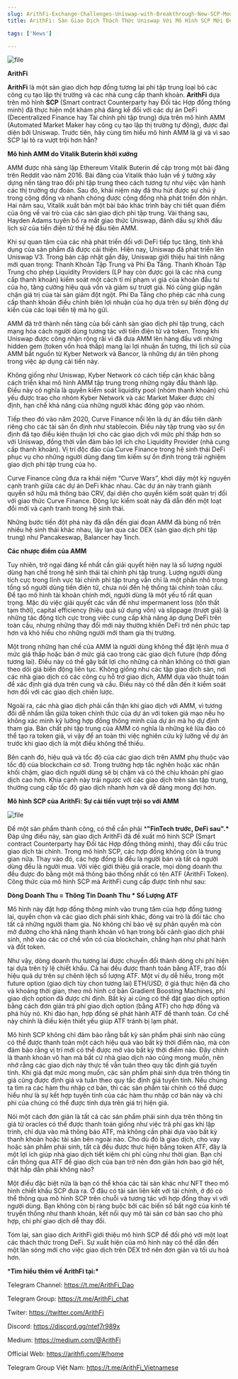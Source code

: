 ```yaml
---
slug: ArithFi-Exchange-Challenges-Uniswap-with-Breakthrough-New-SCP-Model
title: ArithFi: Sàn Giao Dịch Thách Thức Uniswap Với Mô Hình SCP Mới Đột Phá?![image](https://github.com/ArithFi/arithfi.github.io/assets/148741255/918ad10b-27e0-42d0-8079-b689f0eba87b)

tags: ['News']

---
```


![file]([https://nftstorage.link/ipfs/bafybeigzbnxvtdgkfqmb6hmbob2256ruojtimpqu6jrbqkjscx3oiqyttq](https://nftstorage.link/ipfs/bafybeihy3y764bdartirzpr2etxdpyhkezfinsswz6jbasuuck3hren72q))


**ArithFi**

**ArithFi** là một sàn giao dịch hợp đồng tương lai phi tập trung loại bỏ các công cụ tạo lập thị trường và các nhà cung cấp thanh khoản. **ArithFi** dựa trên mô hình **SCP** (Smart contract Counterparty hay Đối tác Hợp đồng thông minh) đã thực hiện một khám phá đáng kể đối với các dự án DeFi (Decentralized Finance hay Tài chính phi tập trung) dựa trên mô hình AMM (Automated Market Maker hay công cụ tạo lập thị trường tự động), được đại diện bởi Uniswap. Trước tiên, hãy cùng tìm hiểu mô hình AMM là gì và vì sao SCP lại tỏ ra vượt trội hơn hẳn?

 

**Mô hình AMM do Vitalik Buterin khởi xướng**

 

AMM được nhà sáng lập Ethereum Vitalik Buterin đề cập trong một bài đăng trên Reddit vào năm 2016. Bài đăng của Vitalik thảo luận về ý tưởng xây dựng nền tảng trao đổi phi tập trung theo cách tương tự như việc vận hành các thị trường dự đoán. Sau đó, khái niệm này đã thu hút được sự chú ý trong cộng đồng và nhanh chóng được cộng đồng nhà phát triển đón nhận. Hai năm sau, Vitalik xuất bản một bài báo khác trình bày chi tiết quan điểm của ông về vai trò của các sàn giao dịch phi tập trung. Vài tháng sau, Hayden Adams tuyên bố ra mắt giao thức Uniswap, đánh dấu sự khởi đầu lịch sử của tiền điện tử thế hệ đầu tiên AMM.

 

Khi sự quan tâm của các nhà phát triển đối với DeFi tiếp tục tăng, tính khả dụng của sản phẩm đã được cải thiện. Hiện nay, Uniswap đã phát triển lên Uniswap V3. Trong bản cập nhật gần đây, Uniswap giới thiệu hai tính năng mới quan trọng: Thanh Khoản Tập Trung và Phí Đa Tầng. Thanh Khoản Tập Trung cho phép Liquidity Providers (LP hay còn được gọi là các nhà cung cấp thanh khoản) kiểm soát một cách tỉ mỉ phạm vi giá của khoản đầu tư của họ, tăng cường hiệu quả vốn và giảm sự trượt giá. Nó cũng giúp ngăn chặn giá trị của tài sản giảm đột ngột. Phí Đa Tầng cho phép các nhà cung cấp thanh khoản điều chỉnh biên lợi nhuận của họ dựa trên sự biến động dự kiến của các loại tiền tệ mà họ gửi.

 

AMM đã trở thành nền tảng của bối cảnh sàn giao dịch phi tập trung, cách mạng hóa cách người dùng tương tác với tiền điện tử và token. Trong khi Uniswap được công nhận rộng rãi vì đã đưa AMM lên hàng đầu với những hidden gem (token vốn hoá thấp) mang lại lợi nhuận ấn tượng, thì lịch sử của AMM bắt nguồn từ Kyber Network và Bancor, là những dự án tiên phong trong việc áp dụng cải tiến này. 

 

Không giống như Uniswap, Kyber Network có cách tiếp cận khác bằng cách triển khai mô hình AMM tập trung trong những ngày đầu thành lập. Điều này có nghĩa là quyền kiểm soát liquidity pool (nhóm thanh khoản) chủ yếu được trao cho nhóm Kyber Network và các Market Maker được chỉ định, hạn chế khả năng của những người khác đóng góp vào nhóm.

 

Tiếp theo đó vào năm 2020, Curve Finance nổi lên là dự án đầu tiên dành riêng cho các tài sản ổn định như stablecoin. Điều này tập trung vào sự ổn định đã tạo điều kiện thuận lợi cho các giao dịch với mức phí thấp hơn so với Uniswap, đồng thời vẫn đảm bảo lợi ích cho Liquidity Provider (nhà cung cấp thanh khoản). Vị trí độc đáo của Curve Finance trong hệ sinh thái DeFi phục vụ cho những người dùng đang tìm kiếm sự ổn định trong trải nghiệm giao dịch phi tập trung của họ.

 

Curve Finance cũng đưa ra khái niệm “Curve Wars”, khơi dậy một kỷ nguyên cạnh tranh giữa các dự án DeFi khác nhau. Các dự án này tranh giành quyền sở hữu mã thông báo CRV, đại diện cho quyền kiểm soát quản trị đối với giao thức Curve Finance. Động lực kiểm soát này đã dẫn đến một loạt đổi mới và cạnh tranh trong hệ sinh thái.

 

Những bước tiến đột phá này đã dẫn đến giai đoạn AMM đã bùng nổ trên nhiều hệ sinh thái khác nhau, lây lan qua các DEX (sàn giao dịch phi tập trung) như Pancakeswap, Balancer hay 1inch.

 

**Các nhược điểm của AMM** 

 

Tuy nhiên, trở ngại đáng kể nhất cần giải quyết hiện nay là số lượng người dùng hạn chế trong hệ sinh thái tài chính phi tập trung. Lượng người dùng tích cực trong lĩnh vực tài chính phi tập trung vẫn chỉ là một phần nhỏ trong tổng số người dùng tiền điện tử, chưa nói đến hệ thống tài chính toàn cầu. Để tạo mô hình tài khoản chính mới, người dùng là một yếu tố rất quan trọng. Mặc dù việc giải quyết các vấn đề như impermanent loss (tổn thất tạm thời), capital efficiency (hiệu quả sử dụng vốn) và slippage (trượt giá) là những tác động tích cực trong việc cung cấp khả năng áp dụng DeFi trên toàn cầu, nhưng những thay đổi mới này thường khiến DeFi trở nên phức tạp hơn và khó hiểu cho những người mới tham gia thị trường.

 

Một trong những hạn chế của AMM là người dùng không thể đặt lệnh mua ở mức giá thấp hoặc bán ở mức giá cao trong các giao dịch future (hợp đồng tương lai). Điều này có thể gây bất lợi cho những cá nhân không có thời gian theo dõi giá biến động liên tục. Không giống như các tập giao dịch sàn, nơi các nhà giao dịch có các công cụ hỗ trợ giao dịch, AMM dựa vào thuật toán để xác định giá dựa trên cung và cầu. Điều này có thể dẫn đến ít kiểm soát hơn đối với các giao dịch chiến lược.

 

Ngoài ra, các nhà giao dịch phải cẩn thận khi giao dịch với AMM, vì tương đối dễ nhầm lẫn giữa token chính thức của dự án với token giả mạo nếu họ không xác minh kỹ lưỡng hợp đồng thông minh của dự án mà họ dự định tham gia. Bản chất phi tập trung của AMM có nghĩa là những kẻ lừa đảo có thể tạo ra token giả, vì vậy để an toàn thì việc nghiên cứu kỹ lưỡng về dự án trước khi giao dịch là một điều không thể thiếu.

 

Bên cạnh đó, hiệu quả và tốc độ của các giao dịch trên AMM phụ thuộc vào tốc độ của blockchain cơ sở. Trong trường hợp tắc nghẽn hoặc xác nhận khối chậm, giao dịch người dùng sẽ bị chậm và có thẻ chịu khoản phí giao dịch cao hơn. Khía cạnh này trái ngược với các giao dịch trên sàn tập trung, thường cung cấp tốc độ giao dịch nhanh hơn và dễ dàng mong đợi hơn.

 

**Mô hình SCP của ArithFi: Sự cải tiến vượt trội so với AMM**

![file]([https://nftstorage.link/ipfs/bafybeigzbnxvtdgkfqmb6hmbob2256ruojtimpqu6jrbqkjscx3oiqyttq]([https://nftstorage.link/ipfs/bafybeihy3y764bdartirzpr2etxdpyhkezfinsswz6jbasuuck3hren72q)](https://nftstorage.link/ipfs/bafkreicujioedapxzxyr57gydf7yfmqfcz4srsezmniv6caldihn2jq2ue))

 

Để một sản phẩm thành công, có thể cần phải ***"FinTech trước, DeFi sau".\*** Đáp ứng điều này, sàn giao dịch ArithFi đã đề xuất mô hình SCP (Smart contract Counterparty hay Đối tác Hợp đồng thông minh), thay đổi cấu trúc giao dịch tài chính. Trong mô hình SCP, các hợp đồng không còn là trung gian nữa. Thay vào đó, các hợp đồng là đều là người bán và tất cả người dùng đều là người mua. Với việc giới thiệu giá oracle, mọi dòng doanh thu đều được đo bằng một mã thông báo thống nhất có tên ATF (ArithFi Token). Công thức của mô hình SCP mà ArithFi cung cấp được tính như sau:

 

**Dòng Doanh Thu = Thông Tin Doanh Thu \* Số Lượng ATF**

 

Mô hình này đặt hợp đồng thông minh vào trung tâm của hợp đồng tương lai, quyền chọn và các giao dịch phái sinh khác, đóng vai trò là đối tác cho tất cả những người tham gia. Nó không chỉ bảo vệ sự phân quyền mà còn mở đường cho khả năng thanh khoản vô hạn trong bối cảnh giao dịch phái sinh, nhờ vào các cơ chế vốn có của blockchain, chẳng hạn như phát hành và đốt token.

 

Như vậy, dòng doanh thu tương lai được chuyển đổi thành dòng chi phí hiện tại dựa trên tỷ lệ chiết khấu. Cả hai đều được thanh toán bằng ATF, trao đổi hiệu quả dự trên sự chênh lệch số lượng ATF. Một ví dụ dễ hiểu, trong một future option (giao dịch tùy chọn tương lai) ETH/USD, ở giá thực hiện đã cho và khoảng thời gian, theo mô hình cơ bản Gradient Boosting Machines, phí giao dịch option đã được chỉ định. Bất kỳ ai cũng có thể đặt giao dịch option bằng cách đơn giản trả phí giao dịch option (bằng ATF) cho hợp đồng và phá hủy nó. Khi đáo hạn, hợp đồng sẽ phát hành ATF để thanh toán. Cơ chế này chính là điều kiện thiết yếu giúp ATF tránh bị lạm phát.

 

Mô hình SCP không chỉ đảm bảo rằng bất kỳ sản phẩm phái sinh nào cũng có thể được thanh toán một cách hiệu quả vào bất kỳ thời điểm nào, mà còn đảm bảo rằng vị trí mới có thể được mở vào bất kỳ thời điểm nào. Đây chính là thanh khoản vô hạn mà bất cứ nhà giao dịch nào cũng mong muốn, nên nhớ rằng các giao dịch này thực tế vẫn tuân theo quy tắc định giá tuyến tính. Khi giá đạt mức mong muốn, các sản phẩm phái sinh dựa trên thông tin giá cũng được định giá và tuân theo quy tắc định giá tuyến tính. Nếu chúng ta tìm ra các hàm thu nhập cơ bản, thì các sản phẩm tài chính có thể được hiểu như là sự kết hợp tuyến tính của các hàm thu nhập cơ bản này và chi phí của chúng có thể được tính dựa trên giá trị hiện giá.

 

Nói một cách đơn giản là tất cả các sản phẩm phái sinh dựa trên thông tin giá từ oracles có thể được thanh toán giống như việc trả phí gas khi lập trình, chỉ dựa vào mã thông báo ATF, mà không cần phải dựa vào bất kỳ thanh khoản hoặc tài sản bên ngoài nào. Cho dù đó là giao dịch, cho vay hoặc sản phẩm phái sinh, tất cả đều được thực hiện bằng token ATF, đây là một lợi ích giúp nhà giao dịch tiết kiệm chi phí cũng như thời gian. Bạn chỉ cần thông qua ATF để giao dịch của bạn trở nên đơn giản hơn bao giờ hết, thật hấp dẫn phải không nào?

 

Một điều đặc biệt nữa là bạn có thể khóa các tài sản khác như NFT theo mô hình chiết khấu SCP đưa ra. Ở đâu có tài sản liên kết với tài chính, ở đó có thể thông qua mô hình SCP trên chuỗi và tương tác với hợp đồng thay vì với người dùng. Bạn không còn bị ràng buộc bởi các biến số bất ngờ của kinh tế truyền thống như thanh khoản, kết nối quy mô tài sản cơ bản sao cho phù hợp, chi phí giao dịch dễ thay đổi.

 

Tóm lại, sàn giao dịch ArithFi giới thiệu mô hình SCP để đối phó với một loạt các thách thức trong DeFi. Sự xuất hiện của mô hình này có thể dẫn đến một làn sóng mới cho việc giao dịch trên DEX trở nên đơn giản và tối ưu hoá hơn.

 

***Tìm hiểu thêm về ArithFi tại:\***

Telegram Channel: https://t.me/ArithFi_Dao

Telegram Group: https://t.me/ArithFi_chat

Twiter: https://twitter.com/ArithFi

Discord: https://discord.gg/ntef7r989x

Medium: https://medium.com/@ArithFi

Official Web: https://arithfi.com/#/home

Telegram Group Việt Nam: https://t.me/ArithFi_Vietnamese

 
